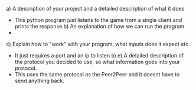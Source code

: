 a) A description of your project and a detailed description of what it does
  - This python program just listens to the game from a single client and prints the response
b) An explanation of how we can run the program
  -
c) Explain how to "work" with your program, what inputs does it expect etc.
  - It just requires a port and an ip to listen to
e) A detailed description of the protocol you decided to use, so what information goes into your protocol.
  - This uses the same protocol as the Peer2Peer and it doesnt have to send anything back. 
